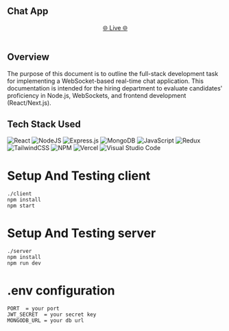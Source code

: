 ## Chat App </br>
 <div align='center'>
    <a href="https://weather-arghyahub.vercel.app"> 🌐 Live 🌐</a> </div> </br>

## Overview </br>
The purpose of this document is to outline the full-stack development task for implementing a
WebSocket-based real-time chat application. This documentation is intended for the hiring
department to evaluate candidates&#39; proficiency in Node.js, WebSockets, and frontend
development (React/Next.js).
</br>
## Tech Stack Used

![React](https://img.shields.io/badge/react-%2320232a.svg?style=for-the-badge&logo=react&logoColor=%2361DAFB)
![NodeJS](https://img.shields.io/badge/node.js-6DA55F?style=for-the-badge&logo=node.js&logoColor=white)
![Express.js](https://img.shields.io/badge/express.js-%23404d59.svg?style=for-the-badge&logo=express&logoColor=%2361DAFB)
![MongoDB](https://img.shields.io/badge/MongoDB-%234ea94b.svg?style=for-the-badge&logo=mongodb&logoColor=white)
![JavaScript](https://img.shields.io/badge/javascript-%23323330.svg?style=for-the-badge&logo=javascript&logoColor=%23F7DF1E)
![Redux](https://img.shields.io/badge/redux-%23593d88.svg?style=for-the-badge&logo=redux&logoColor=white)
![TailwindCSS](https://img.shields.io/badge/tailwindcss-%2338B2AC.svg?style=for-the-badge&logo=tailwind-css&logoColor=white)
![NPM](https://img.shields.io/badge/NPM-%23CB3837.svg?style=for-the-badge&logo=npm&logoColor=white)
![Vercel](https://img.shields.io/badge/vercel-%23000000.svg?style=for-the-badge&logo=vercel&logoColor=white)
![Visual Studio Code](https://img.shields.io/badge/Visual%20Studio%20Code-0078d7.svg?style=for-the-badge&logo=visual-studio-code&logoColor=white)



# Setup And Testing client
```
./client
npm install
npm start
```
# Setup And Testing server
```
./server
npm install
npm run dev
```


# .env configuration
```
PORT  = your port
JWT_SECRET  = your secret key
MONGODB_URL = your db url

```
